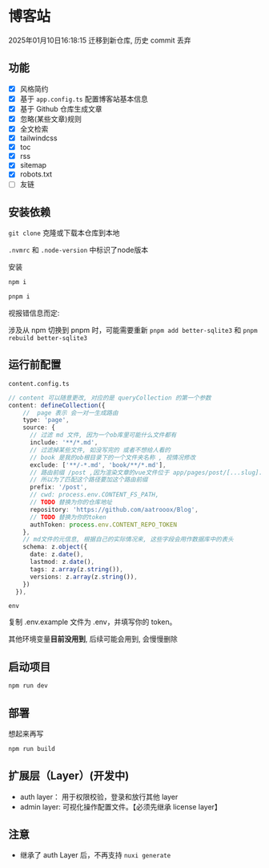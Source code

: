 # 博客站

2025年01月10日16:18:15 迁移到新仓库, 历史 commit 丢弃

## 功能

- [x] 风格简约
- [x] 基于 `app.config.ts` 配置博客站基本信息
- [x] 基于 Github 仓库生成文章
- [x] 忽略(某些文章)规则 
- [x] 全文检索
- [x] tailwindcss
- [x] toc
- [x] rss
- [x] sitemap
- [x] robots.txt
- [ ] 友链

## 安装依赖

`git clone` 克隆或下载本仓库到本地

`.nvmrc` 和 `.node-version` 中标识了node版本

安装

```bash
npm i 

pnpm i 

```

视报错信息而定:

涉及从 npm 切换到 pnpm 时，可能需要重新 `pnpm add better-sqlite3` 和 `pnpm rebuild better-sqlite3`


## 运行前配置

`content.config.ts`

```ts
// content 可以随意更改, 对应的是 queryCollection 的第一个参数
content: defineCollection({
    //  page 表示 会一对一生成路由
    type: 'page',
    source: {
      // 过滤 md 文件, 因为一个ob库里可能什么文件都有
      include: '**/*.md',
      // 过滤掉某些文件, 如没写完的 或者不想给人看的
      // book 是我的ob根目录下的一个文件夹名称 , 视情况修改
      exclude: ['**/-*.md', 'book/**/*.md'],
      // 路由前缀 /post ,因为渲染文章的vue文件位于 app/pages/post/[...slug].vue
      // 所以为了匹配这个路径要加这个路由前缀
      prefix: '/post',
      // cwd: process.env.CONTENT_FS_PATH,
      // TODO 替换为你的仓库地址
      repository: 'https://github.com/aatrooox/Blog',
      // TODO 替换为你的token
      authToken: process.env.CONTENT_REPO_TOKEN
    },
    // md文件的元信息, 根据自己的实际情况来, 这些字段会用作数据库中的表头
    schema: z.object({
      date: z.date(),
      lastmod: z.date(),
      tags: z.array(z.string()),
      versions: z.array(z.string()),
    })
  }),
```

`env`

复制 .env.example 文件为 .env，并填写你的 token。

其他环境变量**目前没用到**, 后续可能会用到, 会慢慢删除

## 启动项目

```bash
npm run dev
```

## 部署

想起来再写

```bash
npm run build
```
## 扩展层（Layer）(开发中)

- auth layer： 用于权限校验，登录和放行其他 layer
- admin layer: 可视化操作配置文件。【必须先继承 license layer】

## 注意

- 继承了 auth Layer 后，不再支持 `nuxi generate`